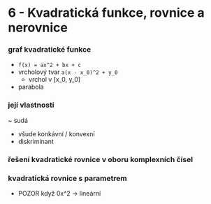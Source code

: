 
# 6 - Kvadratická funkce, rovnice a nerovnice


### graf kvadratické funkce
- `f(x) = ax^2 + bx + c`
- vrcholový tvar `a(x - x_0)^2 + y_0`
	- vrchol v [x_0, y_0]
- parabola

### její vlastnosti
~ sudá  
- všude konkávní / konvexní
- diskriminant

### řešení kvadratické rovnice v oboru komplexních čísel

### kvadratická rovnice s parametrem
- POZOR když 0x^2 -> lineární
